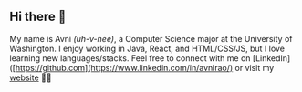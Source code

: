 ## Hi there 👋

My name is Avni _(uh-v-nee)_, a Computer Science major at the University of Washington. 
I enjoy working in Java, React, and HTML/CSS/JS, but I love learning new languages/stacks.
Feel free to connect with me on [LinkedIn]([https://github.com](https://www.linkedin.com/in/avnirao/) or visit my [website](avnirao.github.io) 💌✨



<!--
**avnirao/avnirao** is a ✨ _special_ ✨ repository because its `README.md` (this file) appears on your GitHub profile.

Here are some ideas to get you started:

- 🔭 I’m currently working on ...
- 🌱 I’m currently learning ...
- 👯 I’m looking to collaborate on ...
- 🤔 I’m looking for help with ...
- 💬 Ask me about ...
- 📫 How to reach me: ...
- 😄 Pronouns: ...
- ⚡ Fun fact: ...
-->
